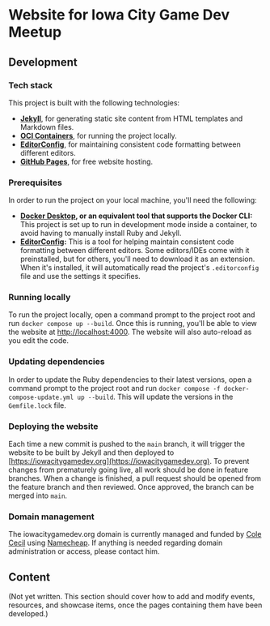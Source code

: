# Website for Iowa City Game Dev Meetup

## Development

### Tech stack

This project is built with the following technologies:

- **[Jekyll](https://jekyllrb.com/)**, for generating static site content from HTML templates and Markdown files.
- **[OCI Containers](https://opencontainers.org/)**, for running the project locally.
- **[EditorConfig](https://editorconfig.org/)**, for maintaining consistent code formatting between different editors.
- **[GitHub Pages](https://pages.github.com/)**, for free website hosting.

### Prerequisites

In order to run the project on your local machine, you'll need the following:

- **[Docker Desktop](https://www.docker.com/products/docker-desktop), or an equivalent tool that supports the Docker CLI:** This project is set up to run in development mode inside a container, to avoid having to manually install Ruby and Jekyll.
- **[EditorConfig](https://editorconfig.org/):** This is a tool for helping maintain consistent code formatting between different editors. Some editors/IDEs come with it preinstalled, but for others, you'll need to download it as an extension. When it's installed, it will automatically read the project's `.editorconfig` file and use the settings it specifies.

### Running locally

To run the project locally, open a command prompt to the project root and run `docker compose up --build`. Once this is running, you'll be able to view the website at [http://localhost:4000](http://localhost:4000). The website will also auto-reload as you edit the code.

### Updating dependencies

In order to update the Ruby dependencies to their latest versions, open a command prompt to the project root and run `docker compose -f docker-compose-update.yml up --build`. This will update the versions in the `Gemfile.lock` file.

### Deploying the website

Each time a new commit is pushed to the `main` branch, it will trigger the website to be built by Jekyll and then deployed to [https://iowacitygamedev.org](https://iowacitygamedev.org). To prevent changes from prematurely going live, all work should be done in feature branches. When a change is finished, a pull request should be opened from the feature branch and then reviewed. Once approved, the branch can be merged into `main`.

### Domain management

The iowacitygamedev.org domain is currently managed and funded by [Cole Cecil](https://github.com/colececil) using [Namecheap](https://www.namecheap.com/). If anything is needed regarding domain administration or access, please contact him.

## Content

(Not yet written. This section should cover how to add and modify events, resources, and showcase items, once the pages containing them have been developed.)
